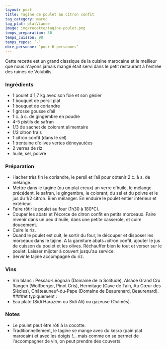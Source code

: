 ```yaml
---
layout: post
title: Tagine de poulet au citron confit
tag_category: maroc
tag_plat: platViande
image: img/recette/tagine-poulet.png
temps_preparation: 30
temps_cuisson: 90
temps_repos: ‘-‘
nbre_personne: ‘pour 6 personnes’
---
```

Cette recette est un grand classique de la cuisine marocaine et le meilleur que nous n'ayons jamais mangé était servi dans le petit restaurant à l'entrée des ruines de Volubilis.

### Ingrédients
* 1 poulet d'1,7 kg avec son foie et son gésier
* 1 bouquet de persil plat
* 1 bouquet de coriandre
* 1 grosse gousse d’ail
* 1 c. à c. de gingembre en poudre
* 4-5 pistils de safran
* 1/3 de sachet de colorant alimentaire
* 1/2 citron frais
* 1 citron confit (dans le sel)
* 1 trentaine d'olives vertes dénoyautées
* 2 verres de riz
* huile, sel, poivre

### Préparation
* Hacher très fin le coriandre, le persil et l’ail pour obtenir 2 c. à s. de mélange.
* Mettre dans le tagine (ou un plat creux) un verre d’huile, le mélange précédent, le safran, le gingembre, le colorant, du sel et du poivre et le jus du 1/2 citron. Bien mélanger. En enduire le poulet entier intérieur et extérieur.
* Faire rôtir le poulet au four (1h30 à 180°C).
* Couper les abats et l'écorce de citron confit en petits morceaux. Faire revenir dans un peu d'huile, dans une petite casserole, et cuire doucement.
* Cuire le riz.
* Quand le poulet est cuit, le sortir du four, le découper et disposer les morceaux dans le tajine. A la garniture abats+citron confit, ajouter le jus de cuisson du poulet et les olives. Réchauffer bien le tout et verser sur le poulet. Laisser mijoter à couvert jusqu'au service.
* Servir le tajine accompagné du riz.

### Vins
* Vin blanc : Pessac-Léognan (Domaine de la Solitude), Alsace Grand Cru Rangen (Wolfberger, Pinot Gris), Hermitage (Cave de Tain, Au Cœur des Siècles), Châteauneuf-du-Pape (Domaine de Beaurenard, Beaurenard).
####et typiquement :
* Eau plate (Sidi Harazem ou Sidi Ali) ou gazeuse (Oulmès).

### Notes
* Le poulet peut être rôti à la cocotte.
* Traditionnellement, le tagine se mange avec du kesra (pain plat marocain) et avec les doigts !… mais comme on se permet de l'accompagner de vin, on peut prendre des couverts.
